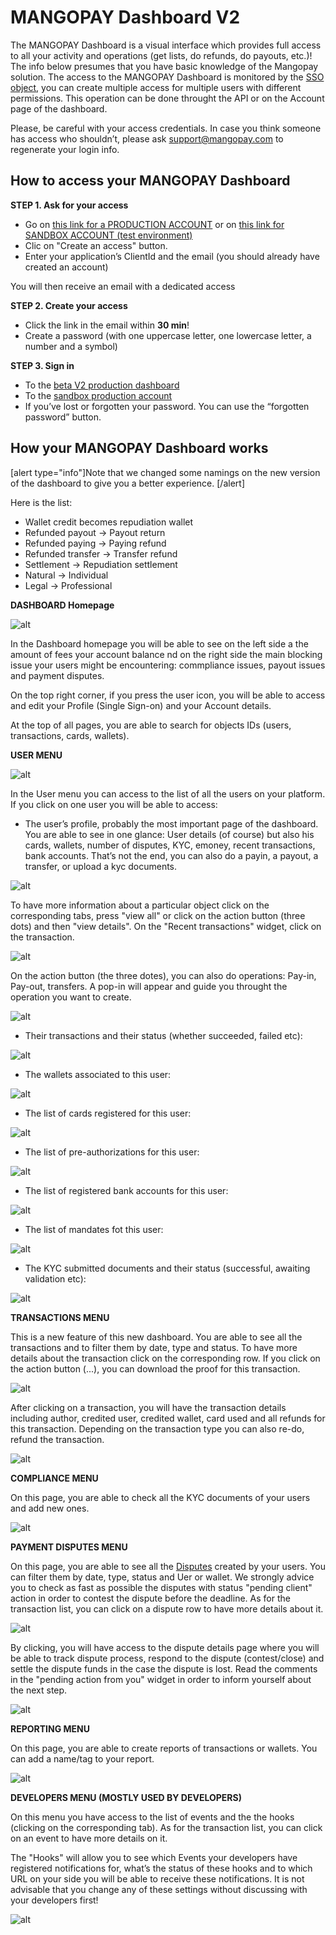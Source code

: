# MANGOPAY Dashboard V2

The MANGOPAY Dashboard is a visual interface which provides full access to all your activity and operations (get lists, do refunds, do payouts, etc.)! The info below presumes that you have basic knowledge of the Mangopay solution. The access to the MANGOPAY Dashboard is monitored by the  [SSO object](https://docs.mangopay.com/endpoints/v2.01/sso#e872_the-sso-object), you can create multiple access for multiple users with different permissions. This operation can be done throught the API or on the Account page of the dashboard.  

Please, be careful with your access credentials. In case you think someone has access who shouldn’t, please ask support@mangopay.com to regenerate your login info.

## How to access your MANGOPAY Dashboard
**STEP 1. Ask for your access**
* Go on [this link for a PRODUCTION ACCOUNT](https://api.mangopay.com/register) or on [this link for SANDBOX ACCOUNT (test environment)](https://api.sandbox.mangopay.com/register)
* Clic on "Create an access" button.
* Enter your application’s ClientId and the email (you should already have created an account)

You will then receive an email with a dedicated access

**STEP 2. Create your access**
* Click the link in the email within **30 min**!
* Create a password (with one uppercase letter, one lowercase letter, a number and a symbol)

**STEP 3. Sign in**
* To the [beta V2 production dashboard](https://api.mangopay.com/authorize?response_type=code&client_id=mangoappsV2-beta&redirect_uri=https://dashboard-beta.mangopay.com/Authorize/SignIn)
* To the [sandbox production account](http://dashboard.sandbox.mangopay.com)
* If you’ve lost or forgotten your password. You can use the “forgotten password” button.

## How your MANGOPAY Dashboard works
[alert type="info"]Note that we changed some namings on the new version of the dashboard to give you a better experience.  [/alert]

Here is the list:
* Wallet credit becomes repudiation wallet
* Refunded payout →  Payout return
* Refunded paying →  Paying refund
* Refunded transfer →  Transfer refund
* Settlement →  Repudiation settlement
* Natural → Individual
* Legal →  Professional
 


**DASHBOARD Homepage**

![alt](/uploads/medias/homeversion2.png)

In the Dashboard homepage you will be able to see on the left side a the amount of fees your account balance nd on the right side the main blocking issue your users might be encountering: commpliance issues, payout issues and payment disputes.

On the top right corner, if you press the user icon, you will be able to access and edit  your Profile (Single Sign-on) and your Account details. 

At the top of all pages, you are able to search for objects IDs (users, transactions, cards, wallets).


**USER MENU**

![alt](/uploads/medias/Userslist.png)

In the User menu you can access to the list of all the users on your platform.
If you click on one user you will be able to access:

* The user’s profile, probably the most important page of the dashboard.  You are able to see in one glance: User details (of course) but also his cards, wallets, number of disputes, KYC, emoney, recent transactions, bank accounts. That’s not the end, you can also do a payin, a payout, a transfer, or upload a kyc documents.

![alt](/uploads/medias/Userdetails.png)

To have more information about a particular object click on the corresponding tabs, press "view all" or click on the action button (three dots) and then "view details". On the "Recent transactions" widget, click on the transaction.

![alt](/uploads/medias/Useraction.png)

On the action button (the three dotes), you can also do operations: Pay-in, Pay-out, transfers. A pop-in will appear and guide you throught the operation you want to create.  

![alt](/uploads/medias/POPINtransac.png)

* Their transactions and their status (whether succeeded, failed etc):

![alt](/uploads/medias/Usertransactions.png)

* The wallets associated to this user:

![alt](/uploads/medias/Userwallet.png)

* The list of cards registered for this user:

![alt](/uploads/medias/Usercards.png)

* The list of  pre-authorizations for this user:

![alt](/uploads/medias/Userpreauth.png)

* The list of registered bank accounts for this user:

![alt](/uploads/medias/Userbankaccounts.png)

* The list of mandates fot this user:

![alt](/uploads/medias/Usermandates.png)

* The KYC submitted documents and their status (successful, awaiting validation etc):

![alt](/uploads/medias/UserKYC.png)

**TRANSACTIONS MENU**

This is a new feature of this new dashboard. You are able to see all the transactions and to filter them by date, type and status. To have more details about the transaction click on the corresponding row. If you click on the action button (...), you can download the proof for this transaction.

![alt](/uploads/medias/Transactionslist.png)

After clicking on a transaction, you will have the transaction details including author, credited user, credited wallet, card used and all refunds for this transaction. Depending on the transaction type you can also re-do, refund the transaction.

![alt](/uploads/medias/Transactiondetails.png)

**COMPLIANCE MENU**

On this page, you are able to check all the KYC documents of your users and add new ones. 

![alt](/uploads/medias/Compliance.png)

**PAYMENT DISPUTES MENU**

On this page, you are able to see all the [Disputes](https://docs.mangopay.com/endpoints/v2.01/disputes#e176_the-dispute-object) created by your users. You can filter them by date, type, status and Uer or wallet. We strongly advice you to check as fast as possible the disputes with status "pending client" action in order to contest the dispute before the deadline. As for the transaction list, you can click on a dispute row to have more details about it. 

![alt](/uploads/medias/Disputeliste.png)

By clicking, you will have access to the dispute details page where you will be able to track dispute process, respond to the dispute (contest/close) and settle the dispute funds in the case the dispute is lost.  Read the comments in the "pending action from you" widget in order to inform yourself about the next step.

![alt](/uploads/medias/Disputedetails.png)

**REPORTING MENU**

On this page, you are able to create reports of transactions or wallets. You can add a name/tag to your report. 

![alt](/uploads/medias/Reporting.png)

**DEVELOPERS MENU (MOSTLY USED BY DEVELOPERS)**

On this menu you have access to the list of events and the the hooks (clicking on the corresponding tab). As for the transaction list, you can click on an event to have more details on it.

The "Hooks" will allow you to see which Events your developers have registered notifications for, what’s the status of these hooks and to which URL on your side you will be able to receive these notifications. It is not advisable that you change any of these settings without discussing with your developers first!

![alt](/uploads/medias/Devpage.png)